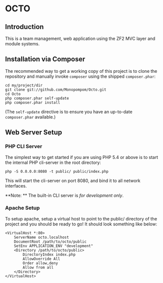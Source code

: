 OCTO
=======================

Introduction
------------
This is a team management, web application using the ZF2 MVC layer and module
systems.

Installation via Composer
-------------------------

The recommended way to get a working copy of this project is to clone the repository
and manually invoke `composer` using the shipped `composer.phar`:

    cd my/project/dir
    git clone git://github.com/Monopompom/Octo.git
    cd Octo
    php composer.phar self-update
    php composer.phar install

(The `self-update` directive is to ensure you have an up-to-date `composer.phar`
available.)

Web Server Setup
----------------

### PHP CLI Server

The simplest way to get started if you are using PHP 5.4 or above is to start the internal PHP cli-server in the root directory:

    php -S 0.0.0.0:8080 -t public/ public/index.php

This will start the cli-server on port 8080, and bind it to all network
interfaces.

**Note: ** The built-in CLI server is *for development only*.

### Apache Setup

To setup apache, setup a virtual host to point to the public/ directory of the
project and you should be ready to go! It should look something like below:

    <VirtualHost *:80>
        ServerName octo.localhost
        DocumentRoot /path/to/octo/public
        SetEnv APPLICATION_ENV "development"
        <Directory /path/to/octo/public>
            DirectoryIndex index.php
            AllowOverride All
            Order allow,deny
            Allow from all
        </Directory>
    </VirtualHost>
